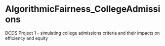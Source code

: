 # AlgorithmicFairness_CollegeAdmissions
 DCDS Project 1 - simulating college admissions criteria and their impacts on efficiency and equity
